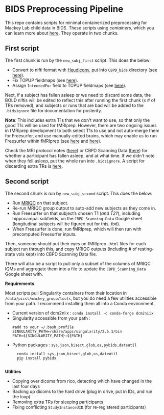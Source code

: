# BIDS Preprocessing Pipeline

This repo contains scripts for minimal containerized preprocessing for Mackey Lab child data in BIDS. These scripts using *containers*, which you can learn more about [here](https://github.com/mackeylab/home/wiki/Singularity-containers). They operate in two chunks.

## First script
The first chunk is run by the `new_subj_first` script. This does the below:

- Convert to nifti format with [Heudiconv](https://heudiconv.readthedocs.io/en/latest/), put into `CBPD_bids` directory (see [here](https://github.com/mackeylab/bids_ppc_scripts/blob/master/heudiconv)).
- Fix TOPUP fieldmaps (see [here](https://github.com/mackeylab/bids_ppc_scripts/blob/master/fix_topup_sequences)).
- Assign `IntendedFor` field to TOPUP fieldmaps (see [here](https://github.com/mackeylab/bids_ppc_scripts/blob/master/assign_fieldmaps)).

Next, if a subject has fallen asleep or we need to discard some data, the BOLD niftis will be edited to reflect this after running the first chunk (x # of TRs removed), and subjects or runs that are bad will be added to the `.bidsignore` file for documentation for posterity.

**Note**: This includes extra T1s that we don't want to use, so that only the good T1s will be used for fMRIprep. However, there are two ongoing issues in fMRIprep development to both select T1s to use and not auto-merge them for Freesurfer, and use manually-edited brains, which may enable us to run Freesurfer within fMRIprep (see [here](https://github.com/poldracklab/smriprep/issues/104) and [here](https://github.com/poldracklab/fmriprep/issues/1769)).

Check the MRI protocol notes ([here](https://docs.google.com/spreadsheets/d/15D3aYw1m127c-BHkAAxGTNqqpewZirn1OTzHZomUpUU/edit#gid=0)) or CBPD Scanning Data ([here](https://docs.google.com/spreadsheets/d/1tEMxyA7doTrpNZVW6m5qZJJG_muINBZU7ryn1AGwQtI/edit#gid=0)) for whether a participant has fallen asleep, and at what time. If we didn't note when they fell asleep, put the whole run into `.bidsignore`. A script for discarding extra TRs is [here](https://github.com/mackeylab/bids_ppc_scripts/blob/master/fix_topup_sequences/README.md).

## Second script
The second chunk is run by `new_subj_second` script. This does the below:
- Run [MRIQC](https://mriqc.readthedocs.io/en/stable/) on that subject.
- Re-run MRIQC group output to auto-add new subjects as they come in.
- Run Freesurfer on that subject’s chosen T1 (*and T2?*), including hippocampal subfields, on the `CBPD_Scanning_Data` Google sheet (longitudinal subjects will be figured out for this, tbd).
- When Freesurfer is done, run fMRIprep, which will then run with precomputed Freesurfer inputs.

Then, someone should put their eyes on fMRIprep `.html` files for each subject run through this, and copy MRIQC outputs (including # of resting-state vols kept) into CBPD Scanning Data file.

There will also be a script to pull only a subset of the columns of MRIQC IQMs and aggregate them into a file to update the `CBPD_Scanning_Data` Google sheet with.

__Requirements__

Most scripts pull Singularity containers from their location in `/data/picsl/mackey_group/tools`, but you do need a few utilities accessible from your path. I recommend installing them all into a Conda environment. 

- Current version of dcm2niix :
	`conda install -c conda-forge dcm2niix` 
- Singularity accessible from your path :
	```
	#add to your ~/.bash_profile
	SINGULARITY_PATH=/share/apps/singularity/2.5.1/bin
	PATH=${SINGULARITY_PATH}:${PATH}
	```
- Python packages : `sys,json,bisect,glob,os,pybids,dateutil`
	```
	  conda install sys,json,bisect,glob,os,dateutil
	  pip install pybids
	  ```

__Utilities__
- Copying over dicoms from rico, detecting which have changed in the last four days
- Backing up dicoms to the hard drive (plug in drive, put in IDs, and run the loop)
- Removing extra TRs for sleeping participants
- Fixing conflicting `StudyInstanceUID` (for re-registered participants)
